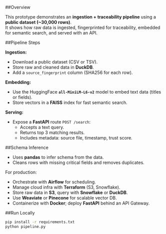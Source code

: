 ##Overview

This prototype demonstrates an **ingestion + traceability pipeline** using a **public dataset (~30,000 rows)**.  
It shows how raw data is ingested, fingerprinted for traceability, embedded for semantic search, and served with an API.

##Pipeline Steps

**Ingestion:**  
- Download a public dataset (CSV or TSV).  
- Store raw and cleaned data in **DuckDB**.  
- Add a `source_fingerprint` column (SHA256 for each row).

**Embedding:**  
- Use the HuggingFace **`all-MiniLM-L6-v2`** model to embed text data (titles or fields).  
- Store vectors in a **FAISS** index for fast semantic search.

**Serving:**  
- Expose a **FastAPI** route `POST /search`:
  - Accepts a text query.
  - Returns top 3 matching results.
  - Includes metadata: source file, timestamp, trust score.


##Schema Inference

- Uses **pandas** to infer schema from the data.  
- Cleans rows with missing critical fields and removes duplicates.

For production:
- Orchestrate with **Airflow** for scheduling.
- Manage cloud infra with **Terraform** (S3, Snowflake).
- Store raw data in **S3**, query with **Snowflake** or **DuckDB**.
- Use **Weaviate** or **Pinecone** for scalable vector DB.
- Containerize with **Docker**; deploy **FastAPI** behind an API Gateway.

##Run Locally

```bash
pip install -r requirements.txt
python pipeline.py
